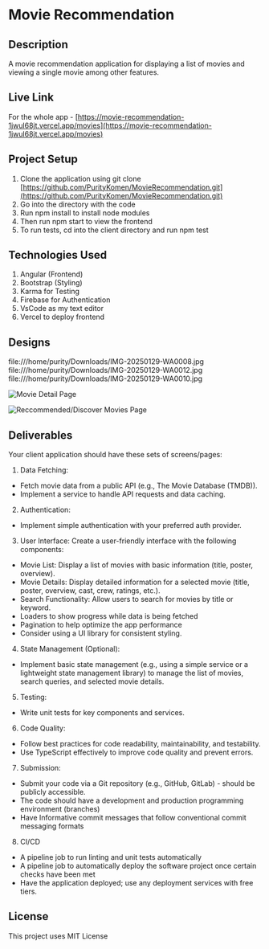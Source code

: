 # Movie Recommendation

## Description

A movie recommendation application for displaying a list of movies and viewing a single movie among other features.

## Live Link

For the whole app - [https://movie-recommendation-1jwul68jt.vercel.app/movies](https://movie-recommendation-1jwul68jt.vercel.app/movies)

## Project Setup

1. Clone the application using git clone [https://github.com/PurityKomen/MovieRecommendation.git](https://github.com/PurityKomen/MovieRecommendation.git)
2. Go into the directory with the code
3. Run npm install to install node modules
4. Then run npm start to view the frontend
5. To run tests, cd into the client directory and run npm test 

## Technologies Used

1. Angular (Frontend)
2. Bootstrap (Styling)
3. Karma for Testing
4. Firebase for Authentication
5. VsCode as my text editor
6. Vercel to deploy frontend

## Designs 

file:///home/purity/Downloads/IMG-20250129-WA0008.jpg
file:///home/purity/Downloads/IMG-20250129-WA0012.jpg
file:///home/purity/Downloads/IMG-20250129-WA0010.jpg

![Movie Detail Page](/home/purity/Downloads/IMG-20250129-WA0012.jpg)

![Reccommended/Discover Movies Page](/home/purity/Downloads/IMG-20250129-WA0010.jpg)

## Deliverables
Your client application should have these sets of screens/pages:

1. Data Fetching:
- Fetch movie data from a public API (e.g., The Movie Database (TMDB)).
- Implement a service to handle API requests and data caching.

2. Authentication:
- Implement simple authentication with your preferred auth provider.

3. User Interface:
 Create a user-friendly interface with the following components:

- Movie List: Display a list of movies with basic information (title, poster,
overview).
- Movie Details: Display detailed information for a selected movie (title,
poster, overview, cast, crew, ratings, etc.).
- Search Functionality: Allow users to search for movies by title or
keyword.
- Loaders to show progress while data is being fetched
- Pagination to help optimize the app performance
- Consider using a UI library for consistent styling.

4. State Management (Optional):
- Implement basic state management (e.g., using a simple service or a lightweight
state management library) to manage the list of movies, search queries, and
selected movie details.

5. Testing:
- Write unit tests for key components and services.
 
6. Code Quality:
- Follow best practices for code readability, maintainability, and testability.
- Use TypeScript effectively to improve code quality and prevent errors.

7. Submission:
- Submit your code via a Git repository (e.g., GitHub, GitLab) - should be publicly
accessible.
- The code should have a development and production programming environment
(branches)
- Have Informative commit messages that follow conventional commit messaging
formats

8. CI/CD
- A pipeline job to run linting and unit tests automatically
- A pipeline job to automatically deploy the software project once certain checks
have been met
- Have the application deployed; use any deployment services with free tiers.

## License

This project uses MIT License


